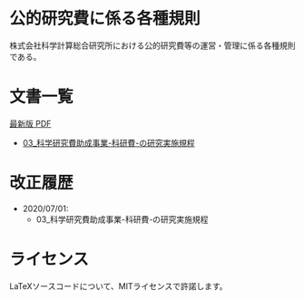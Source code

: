 # 公的研究費に係る各種規則
株式会社科学計算総合研究所における公的研究費等の運営・管理に係る各種規則である。

# 文書一覧
[最新版 PDF](https://ricos.pages.ritc.jp/rules_research/)
- [03_科学研究費助成事業-科研費-の研究実施規程](./src/03_科学研究費助成事業-科研費-の研究実施規程.tex)

# 改正履歴
- 2020/07/01:
  - 03_科学研究費助成事業-科研費-の研究実施規程

# ライセンス
LaTeXソースコードについて、MITライセンスで許諾します。

